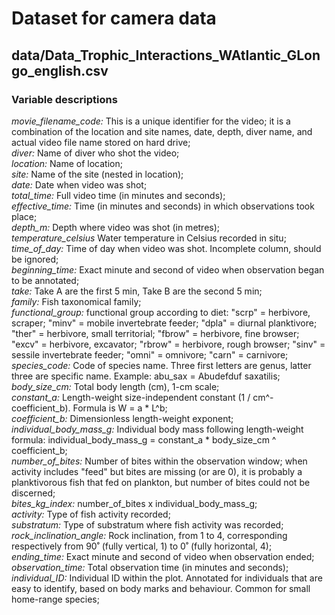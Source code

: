 # Dataset for camera data  
## data/Data_Trophic_Interactions_WAtlantic_GLongo_english.csv  
### Variable descriptions  
*movie_filename_code:* This is a unique identifier for the video; it is a combination of the location and site names, date, depth, diver name, and actual video file name stored on hard drive;  
*diver:* Name of diver who shot the video;  
*location:* Name of location;  
*site:* Name of the site (nested in location);  
*date:* Date when video was shot;  
*total_time:* Full video time (in minutes and seconds);  
*effective_time:* Time (in minutes and seconds) in which observations took place;  
*depth_m:* Depth where video was shot (in metres);  
*temperature_celsius* Water temperature in Celsius recorded in situ;  
*time_of_day:* Time of day when video was shot. Incomplete column, should be ignored;  
*beginning_time:* Exact minute and second of video when observation began to be annotated;  
*take:* Take A are the first 5 min, Take B are the second 5 min;  
*family:* Fish taxonomical family;  
*functional_group:* functional group according to diet: "scrp" = herbivore, scraper; "minv" = mobile invertebrate feeder; "dpla" = diurnal planktivore; "ther" = herbivore, small territorial; "fbrow" = herbivore, fine browser; "excv" = herbivore, excavator; "rbrow" = herbivore, rough browser; "sinv" = sessile invertebrate feeder; "omni" = omnivore; "carn" = carnivore;  
*species_code:* Code of species name. Three first letters are genus, latter three are specific name. Example: abu_sax = Abudefduf saxatilis;  
*body_size_cm:* Total body length (cm), 1-cm scale;  
*constant_a:* Length-weight size-independent constant (1 / cm^-coefficient_b). Formula is W = a * L^b;  
*coefficient_b:* Dimensionless length-weight exponent;  
*individual_body_mass_g:* Individual body mass following length-weight formula: individual_body_mass_g = constant_a * body_size_cm ^ coefficient_b;  
*number_of_bites:* Number of bites within the observation window; when activity includes "feed" but bites are missing (or are 0), it is probably a planktivorous fish that fed on plankton, but number of bites could not be discerned;  
*bites_kg_index:* number_of_bites x individual_body_mass_g;  
*activity:* Type of fish activity recorded;  
*substratum:* Type of substratum where fish activity was recorded;  
*rock_inclination_angle:* Rock inclination, from 1 to 4, corresponding respectively from 90˚ (fully vertical, 1) to 0˚ (fully horizontal, 4);  
*ending_time:* Exact minute and second of video when observation ended;  
*observation_time:* Total observation time (in minutes and seconds);  
*individual_ID:* Individual ID within the plot. Annotated for individuals that are easy to identify, based on body marks and behaviour. Common for small home-range species;  
